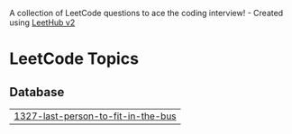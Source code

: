 A collection of LeetCode questions to ace the coding interview! - Created using [LeetHub v2](https://github.com/arunbhardwaj/LeetHub-2.0)
<!---LeetCode Topics Start-->
# LeetCode Topics
## Database
|  |
| ------- |
| [1327-last-person-to-fit-in-the-bus](https://github.com/sethuprathapan/Problems/tree/master/1327-last-person-to-fit-in-the-bus) |
<!---LeetCode Topics End-->